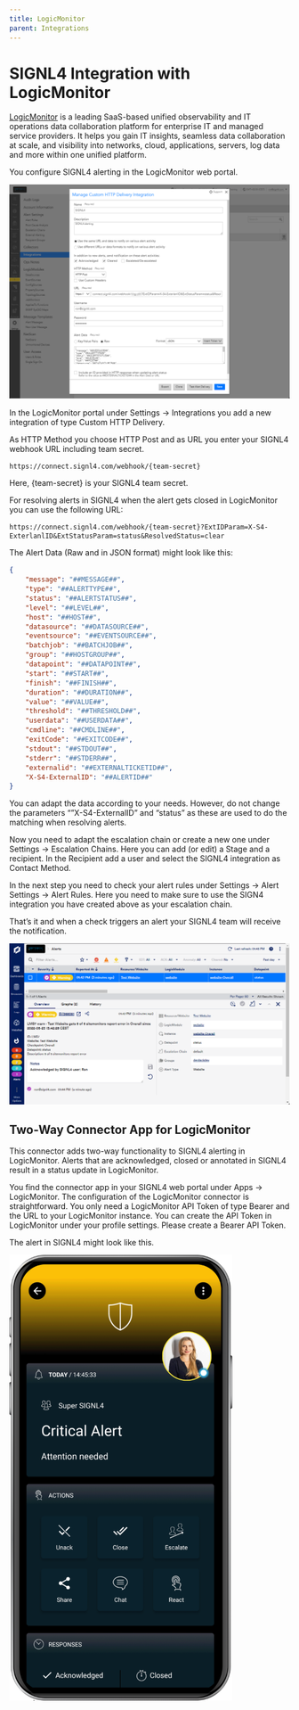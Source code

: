 ```yaml
---
title: LogicMonitor
parent: Integrations
---
```


# SIGNL4 Integration with LogicMonitor

[LogicMonitor](https://www.logicmonitor.com/) is a leading SaaS-based unified observability and IT operations data collaboration platform for enterprise IT and managed service providers. It helps you gain IT insights, seamless data collaboration at scale, and visibility into networks, cloud, applications, servers, log data and more within one unified platform.

You configure SIGNL4 alerting in the LogicMonitor web portal.

![LogicMonitor Integration](logicmonitor-integration.png)

In the LogicMonitor portal under Settings -> Integrations you add a new integration of type Custom HTTP Delivery.

As HTTP Method you choose HTTP Post and as URL you enter your SIGNL4 webhook URL including team secret.

```
https://connect.signl4.com/webhook/{team-secret}
```

Here, {team-secret} is your SIGNL4 team secret.

For resolving alerts in SIGNL4 when the alert gets closed in LogicMonitor you can use the following URL:

```
https://connect.signl4.com/webhook/{team-secret}?ExtIDParam=X-S4-ExterlanlID&ExtStatusParam=status&ResolvedStatus=clear
```

The Alert Data (Raw and in JSON format) might look like this:

```json
{
    "message": "##MESSAGE##",
    "type": "##ALERTTYPE##",
    "status": "##ALERTSTATUS##",
    "level": "##LEVEL##",
    "host": "##HOST##",
    "datasource": "##DATASOURCE##",
    "eventsource": "##EVENTSOURCE##",
    "batchjob": "##BATCHJOB##",
    "group": "##HOSTGROUP##",
    "datapoint": "##DATAPOINT##",
    "start": "##START##",
    "finish": "##FINISH##",
    "duration": "##DURATION##",
    "value": "##VALUE##",
    "threshold": "##THRESHOLD##",
    "userdata": "##USERDATA##",
    "cmdline": "##CMDLINE##",
    "exitCode": "##EXITCODE##",
    "stdout": "##STDOUT##",
    "stderr": "##STDERR##",
    "externalid": "##EXTERNALTICKETID##",
    "X-S4-ExternalID": "##ALERTID##"
}
```

You can adapt the data according to your needs. However, do not change the parameters “”X-S4-ExternalID” and “status” as these are used to do the matching when resolving alerts.

Now you need to adapt the escalation chain or create a new one under Settings -> Escalation Chains. Here you can add (or edit) a Stage and a recipient. In the Recipient add a user and select the SIGNL4 integration as Contact Method.

In the next step you need to check your alert rules under Settings -> Alert Settings -> Alert Rules. Here you need to make sure to use the SIGN4 integration you have created above as your escalation chain.

That’s it and when a check triggers an alert your SIGNL4 team will receive the notification.

![LogicMonitor Alert](logicmonitor-alert.png)

## Two-Way Connector App for LogicMonitor

This connector adds two-way functionality to SIGNL4 alerting in LogicMonitor. Alerts that are acknowledged, closed or annotated in SIGNL4 result in a status update in LogicMonitor.

You find the connector app in your SIGNL4 web portal under Apps -> LogicMonitor. The configuration of the LogicMonitor connector is straightforward. You only need a LogicMonitor API Token of type Bearer and the URL to your LogicMonitor instance. You can create the API Token in LogicMonitor under your profile settings. Please create a Bearer API Token.

The alert in SIGNL4 might look like this.

![SIGNL4 Alert](signl4-alert.png)
